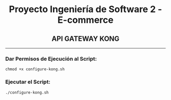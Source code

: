 <h1 align="center"> Proyecto Ingeniería de Software 2 - E-commerce </h1>
<h2 align="center"> API GATEWAY KONG </h2>


-----------------------------

### Dar Permisos de Ejecución al Script:

```chmod +x configure-kong.sh```

### Ejecutar el Script:

```./configure-kong.sh``` 
